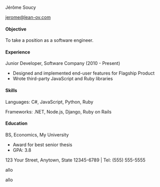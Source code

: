 <!DOCTYPE html>
<html>
	<head>
		<link type="text/css" rel="stylesheet" href="stylesheet.css"/>
		<title></title>
	</head>
	<body>
		<div id="header">
			<p id="name">Jérôme Soucy</p>
			<a href="mailto:you@yourdomain.com"><p id="email">jerome@lean-ov.com</p></a>
		</div>
		<div class="left"></div>
		<div class="right">
			<h4>Objective</h4>
			<p>To take a position as a software engineer.</p>
			<h4>Experience</h4>
			<p>Junior Developer, Software Company (2010 - Present)</p>
			<ul>
				<li>Designed and implemented end-user features for Flagship Product</li>
				<li>Wrote third-party JavaScript and Ruby libraries</li>
			</ul>
			<h4>Skills</h4>
			<p>Languages: C#, JavaScript, Python, Ruby</p>
			<p>Frameworks: .NET, Node.js, Django, Ruby on Rails</p>
			<h4>Education</h4>
			<p>BS, Economics, My University</p>
			<ul>
				<li>Award for best senior thesis</li>
				<li>GPA: 3.8</li>
			</ul>
		</div>
		<div id="footer">
			<p>123 Your Street, Anytown, State 12345-6789 | Tel: (555) 555-5555</p>
			allo
			<p>allo</p>
		</div>
	</body>
</html>
